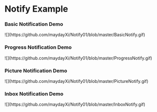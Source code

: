 # Notify Example

<h3>Basic Notification Demo</h3>
![](https://github.com/maydayXi/Notify01/blob/master/BasicNotify.gif)
<br>
<h3>Progress Notification Demo</h3>
![](https://github.com/maydayXi/Notify01/blob/master/ProgressNotify.gif)
<br>
<h3>Picture Notification Demo</h3>
![](https://github.com/maydayXi/Notify01/blob/master/PictureNotify.gif)
<br>
<h3>Inbox Notification Demo</h3>
![](https://github.com/maydayXi/Notify01/blob/master/InboxNotify.gif)
